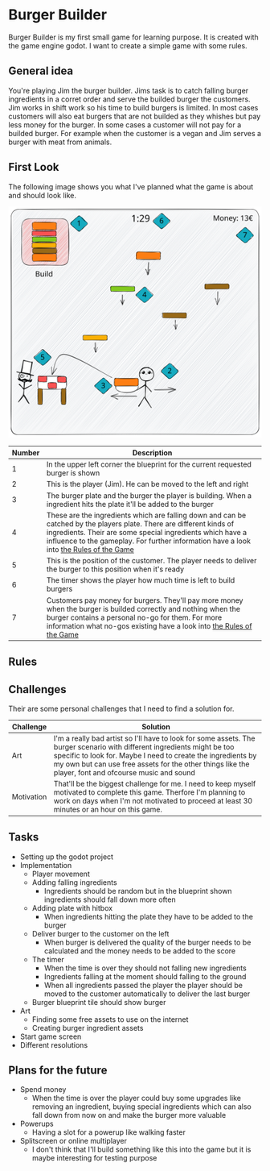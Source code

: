 # Burger Builder

Burger Builder is my first small game for learning purpose. It is created with the game engine godot. I want to create a simple game with some rules.

## General idea

You're playing Jim the burger builder. Jims task is to catch falling burger ingredients in a corret order and serve the builded burger the customers. Jim works in shift work so his time to build burgers is limited. In most cases customers will also eat burgers that are not builded as they whishes but pay less money for the burger. In some cases a customer will not pay for a builded burger. For example when the customer is a vegan and Jim serves a burger with meat from animals.

## First Look

The following image shows you what I've planned what the game is about and should look like.

![FirstLook]

Number | Description
--- | ---
1 | In the upper left corner the blueprint for the current requested burger is shown
2 | This is the player (Jim). He can be moved to the left and right
3 | The burger plate and the burger the player is building. When a ingredient hits the plate it'll be added to the burger
4 | These are the ingredients which are falling down and can be catched by the players plate. There are different kinds of ingredients. Their are some special ingredients which have a influence to the gameplay. For further information have a look into [the Rules of the Game][Rules]
5 | This is the position of the customer. The player needs to deliver the burger to this position when it's ready
6 | The timer shows the player how much time is left to build burgers
7 | Customers pay money for burgers. They'll pay more money when the burger is builded correctly and nothing when the burger contains a personal no-go for them. For more information what no-gos existing have a look into [the Rules of the Game][Rules]

## Rules

## Challenges

Their are some personal challenges that I need to find a solution for.

Challenge | Solution
--- | ---
Art | I'm a really bad artist so I'll have to look for some assets. The burger scenario with different ingredients might be too specific to look for. Maybe I need to create the ingredients by my own but can use free assets for the other things like the player, font and ofcourse music and sound
Motivation | That'll be the biggest challenge for me. I need to keep myself motivated to complete this game. Therfore I'm planning to work on days when I'm not motivated to proceed at least 30 minutes or an hour on this game.

## Tasks

* Setting up the godot project
* Implementation
  * Player movement
  * Adding falling ingredients
    * Ingredients should be random but in the blueprint shown ingredients should fall down more often
  * Adding plate with hitbox
    * When ingredients hitting the plate they have to be added to the burger
  * Deliver burger to the customer on the left
    * When burger is delivered the quality of the burger needs to be calculated and the money needs to be added to the score 
  * The timer
    * When the time is over they should not falling new ingredients
    * Ingredients falling at the moment should falling to the ground
    * When all ingredients passed the player the player should be moved to the customer automatically to deliver the last burger
  * Burger blueprint tile should show burger
* Art
  * Finding some free assets to use on the internet
  * Creating burger ingredient assets
* Start game screen
* Different resolutions

## Plans for the future

* Spend money
  * When the time is over the player could buy some upgrades like removing an ingredient, buying special ingredients which can also fall down from now on and make the burger more valuable
* Powerups
  * Having a slot for a powerup like walking faster
* Splitscreen or online multiplayer
  * I don't think that I'll build something like this into the game but it is maybe interesting for testing purpose

[FirstLook]: Pitch/FirstLook.svg
[Rules]: #rules